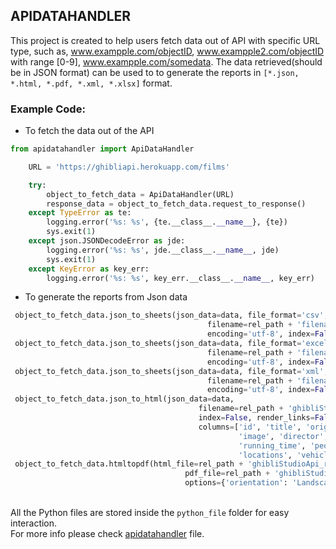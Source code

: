 ## APIDATAHANDLER
This project is created to help users fetch data out of API with specific URL type,
such as, www.exampple.com/objectID, www.exampple2.com/objectID with range [0-9], 
www.exampple.com/somedata. The data retrieved(should be in JSON format) can be used to
to generate the reports in `[*.json, *.html, *.pdf, *.xml, *.xlsx]` format. 

### Example Code:

* To fetch the data out of the API  
```python
from apidatahandler import ApiDataHandler

    URL = 'https://ghibliapi.herokuapp.com/films'

    try:
        object_to_fetch_data = ApiDataHandler(URL)
        response_data = object_to_fetch_data.request_to_response()
    except TypeError as te:
        logging.error('%s: %s', {te.__class__.__name__}, {te})
        sys.exit(1)
    except json.JSONDecodeError as jde:
        logging.error('%s: %s', jde.__class__.__name__, jde)
        sys.exit(1)
    except KeyError as key_err:
        logging.error('%s: %s', key_err.__class__.__name__, key_err)
```
* To generate the reports from Json data
```python
 object_to_fetch_data.json_to_sheets(json_data=data, file_format='csv',
                                            filename=rel_path + 'filename.csv',
                                            encoding='utf-8', index=False)
 object_to_fetch_data.json_to_sheets(json_data=data, file_format='excel',
                                            filename=rel_path + 'filename.xlsx',
                                            encoding='utf-8', index=False)
 object_to_fetch_data.json_to_sheets(json_data=data, file_format='xml',
                                            filename=rel_path + 'filename.xml',
                                            encoding='utf-8', index=False)
 object_to_fetch_data.json_to_html(json_data=data,
                                          filename=rel_path + 'ghibliStudioApi_raw_html.html',
                                          index=False, render_links=False, encoding='utf-8',
                                          columns=['id', 'title', 'original_title',
                                                   'image', 'director', 'producer', 'release_date',
                                                   'running_time', 'people', 'species',
                                                   'locations', 'vehicles'])
 object_to_fetch_data.htmltopdf(html_file=rel_path + 'ghibliStudioApi_raw_html.html',
                                       pdf_file=rel_path + 'ghibliStudioApi_raw_pdf_match.pdf',
                                       options={'orientation': 'Landscape', 'page-size': 'A3'})

```

<br>All the Python files are stored inside the `python_file` folder for easy interaction.
<br>For more info please check [apidatahandler](python_files/apidatahandler.py) file.


